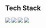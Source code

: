 
## Tech Stack

<img src="https://img.shields.io/badge/-VanillaJS-yellow" /> <img src="https://img.shields.io/badge/-ReactJS-blue" /> <img src="https://img.shields.io/badge/-Nextjs-black" /> <img src="https://img.shields.io/badge/-Node-yellowgreen" />

<!---
Geun-Oh/Geun-Oh is a ✨ special ✨ repository because its `README.md` (this file) appears on your GitHub profile.
You can click the Preview link to take a look at your changes.
--->
